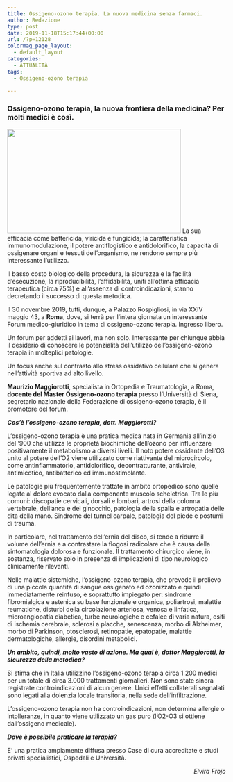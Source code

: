 ```yaml
---
title: Ossigeno-ozono terapia. La nuova medicina senza farmaci.
author: Redazione
type: post
date: 2019-11-18T15:17:44+00:00
url: /?p=12128
colormag_page_layout:
  - default_layout
categories:
  - ATTUALITÀ
tags:
  - Ossigeno-ozono terapia

---
```

### Ossigeno-ozono terapia, la nuova frontiera della medicina? Per molti medici è così.

<img decoding="async" loading="lazy" class="alignleft wp-image-12130" src="https://progressonline.it/wp-content/uploads/2019/11/heart-665185_1280-300x180.jpg" alt="" width="400" height="240" /> La sua efficacia come battericida, viricida e fungicida; la caratteristica immunomodulazione, il potere antiflogistico e antidolorifico, la capacità di ossigenare organi e tessuti dell’organismo, ne rendono sempre più interessante l’utilizzo.

Il basso costo biologico della procedura, la sicurezza e la facilità d’esecuzione, la riproducibilità, l’affidabilità, uniti all’ottima efficacia terapeutica (circa 75%) e all’assenza di controindicazioni, stanno decretando il successo di questa metodica.

Il 30 novembre 2019, tutti, dunque, a Palazzo Rospigliosi, in via XXIV maggio 43, a **Roma**, dove, si terrà per l’intera giornata un interessante Forum medico-giuridico in tema di ossigeno-ozono terapia. Ingresso libero.

Un forum per addetti ai lavori, ma non solo. Interessante per chiunque abbia il desiderio di conoscere le potenzialità dell&#8217;utilizzo dell&#8217;ossigeno-ozono terapia in molteplici patologie.

Un focus anche sul contrasto allo stress ossidativo cellulare che si genera nell&#8217;attività sportiva ad alto livello.

**Maurizio Maggiorotti**, specialista in Ortopedia e Traumatologia, a Roma, **docente del Master Ossigeno-ozono terapia** presso l’Università di Siena, segretario nazionale della Federazione di ossigeno-ozono terapia, è il promotore del forum.

**_Cos’è l’ossigeno-ozono terapia, dott. Maggiorotti?_**

L’ossigeno-ozono terapia è una pratica medica nata in Germania all’inizio del ‘900 che utilizza le proprietà biochimiche dell’ozono per influenzare positivamente il metabolismo a diversi livelli. Il noto potere ossidante dell’O3 unito al potere dell’O2 viene utilizzato come riattivante del microcircolo, come antinfiammatorio, antidolorifico, decontratturante, antivirale, antimicotico, antibatterico ed immunostimolante.

Le patologie più frequentemente trattate in ambito ortopedico sono quelle legate al dolore evocato dalla componente muscolo scheletrica. Tra le più comuni: discopatie cervicali, dorsali e lombari, artrosi della colonna vertebrale, dell’anca e del ginocchio, patologia della spalla e artropatia delle dita della mano. Sindrome del tunnel carpale, patologia del piede e postumi di trauma.

In particolare, nel trattamento dell’ernia del disco, si tende a ridurre il volume dell’ernia e a contrastare la flogosi radicolare che è causa della sintomatologia dolorosa e funzionale. Il trattamento chirurgico viene, in sostanza, riservato solo in presenza di implicazioni di tipo neurologico clinicamente rilevanti.

Nelle malattie sistemiche, l’ossigeno-ozono terapia, che prevede il prelievo di una piccola quantità di sangue ossigenato ed ozonizzato e quindi immediatamente reinfuso, è soprattutto impiegato per: sindrome fibromialgica e astenica su base funzionale e organica, poliartrosi, malattie reumatiche, disturbi della circolazione arteriosa, venosa e linfatica, microangiopatia diabetica, turbe neurologiche e cefalee di varia natura, esiti di ischemia cerebrale, sclerosi a placche, senescenza, morbo di Alzheimer, morbo di Parkinson, otosclerosi, retinopatie, epatopatie, malattie dermatologiche, allergie, disordini metabolici.

**_Un ambito, quindi, molto vasto di azione. Ma qual è, dottor Maggiorotti, la_ _sicurezza della metodica?_**

Si stima che in Italia utilizzino l’ossigeno-ozono terapia circa 1.200 medici per un totale di circa 3.000 trattamenti giornalieri. Non sono state sinora registrate controindicazioni di alcun genere. Unici effetti collaterali segnalati sono legati alla dolenzia locale transitoria, nella sede dell’infiltrazione.

L&#8217;ossigeno-ozono terapia non ha controindicazioni, non determina allergie o intolleranze, in quanto viene utilizzato un gas puro (l&#8217;O2-O3 si ottiene dall&#8217;ossigeno medicale).

**_Dove è possibile praticare la terapia?_**

E’ una pratica ampiamente diffusa presso Case di cura accreditate e studi privati specialistici, Ospedali e Università.

<p style="text-align: right;">
  <em>Elvira Frojo</em>
</p>